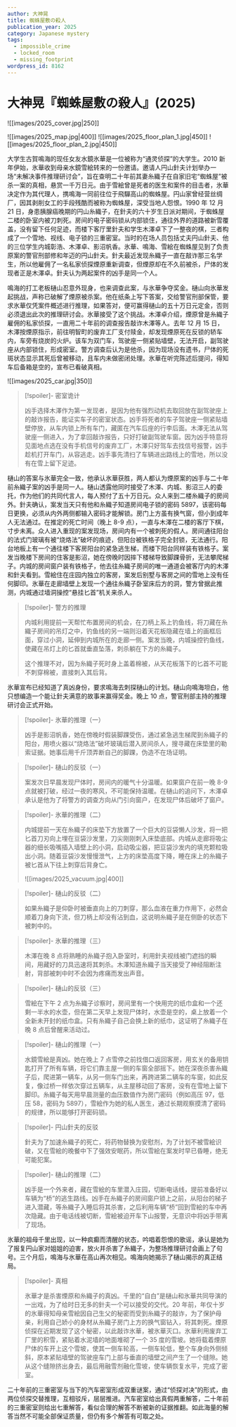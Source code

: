 ```yaml
---
author: 大神晃
title: 蜘蛛屋敷の殺人
publication_year: 2025
category: Japanese mystery
tags:
  - impossible_crime
  - locked_room
  - missing_footprint
wordpress_id: 8162
---
```


# 大神晃『蜘蛛屋敷の殺人』(2025)

![[images/2025_cover.jpg|250]]

![[images/2025_map.jpg|400]]
![[images/2025_floor_plan_1.jpg|450]]
![[images/2025_floor_plan_2.jpg|450]]

大学生古賀鳴海的现任女友水鏡氷華是一位被称为“通灵侦探”的大学生。2010 新年伊始，氷華收到母亲水鏡雪絵转来的一份邀请。邀请人円山針夫计划举办一场“未解决事件推理研讨会”，旨在查明二十年前其妻糸織子在自家旧宅“蜘蛛屋”被杀一案的真相，悬赏一千万日元。由于雪絵曾是死者的医生和案件的目击者，氷華决定作为其代理人，携鳴海一同前往位于飛驒高山的蜘蛛屋。円山家曾经营丝绸厂，因其剥削女工的手段残酷而被称为蜘蛛屋，深受当地人怨恨。1990 年 12 月 21 日，身患胰腺癌晚期的円山糸織子，在針夫的六十岁生日派对期间，于蜘蛛屋二楼的卧室内被刀刺死。房间的电子密码锁从内部锁住，通往外界的道路被新雪覆盖，没有留下任何足迹，而楼下客厅里針夫和学生木澤卓下了一整夜的棋，三者构成了一个雪地、视线、电子锁的三重密室。当时的在场人员包括丈夫円山針夫、他的三位学生内城彰浩、木澤卓、影沼帆香。氷華、鳴海、雪絵在蜘蛛屋见到了负责原案的警官刑部修和年迈的円山針夫。針夫最近发现糸織子一直在敲诈那三名学生，所以他雇佣了一名私家侦探煙原重新调查，但煙原却在不久前被杀，尸体的发现者正是木澤卓。針夫认为两起案件的凶手是同一个人。

鳴海的打工老板樋山忍意外现身，也来调查此案，与氷華争夺奖金。樋山向氷華发起挑战，声称已破解了煙原被杀案。他在纸条上写下答案，交给警官刑部保管，要求氷華仅凭案件概述进行推理，如果答对，便可赢得樋山的五十万日元定金，否则必须退出此次的推理研讨会。氷華接受了这个挑战。木澤卓介绍，煙原曾是糸織子雇佣的私家侦探，一直用二十年前的调查报告敲诈木澤等人。去年 12 月 15 日，木澤按煙原指示，前往明智町的废弃工厂支付赎金，却发现煙原死在反锁的轿车内，车旁有烧炭的火炉。该车为双门车，驾驶座一侧紧贴墙壁，无法开启，副驾驶座从内部锁住，形成密室。警方调查后认为是他杀，因为现场没有遗书，尸体的死斑状态显示其死后曾被移动，且车内未做密闭处理。氷華在听完陈述后提问，得知车后备箱是空的，宣布已看破真相。

![[images/2025_car.jpg|350]]

> [!spoiler]- 密室诡计
> 
> 凶手选择木澤作为第一发现者，是因为他有强烈动机去取回放在副驾驶座上的敲诈报告，能证实车子的密室状态。凶手将死者的车子驾驶座一侧紧贴墙壁停放，从车内锁上所有车门，藏匿在汽车后座的行李后面。木澤无法从驾驶座一侧进入，为了拿回敲诈报告，只好打破副驾驶车窗。因为凶手特意将见面地点选在没有手机信号的废弃工厂，木澤只好驾车去找信号报警，凶手趁机打开车门，从容逃走。凶手事先清扫了车辆进出路线上的雪地，所以没有在雪上留下足迹。

樋山的答案与氷華完全一致，他承认氷華获胜，两人都认为煙原案的凶手与二十年前糸織子案的凶手是同一人。樋山透露他同时接受了木澤、内城、影沼三人的委托，作为他们的共同代言人，每人预付了五十万日元。众人来到二楼糸織子的房间外。針夫确认，案发当天只有他和糸織子知道房间电子锁的密码 5897，该密码每日更换，必须从内外两侧都输入密码才能解锁。房门上方虽有换气窗，但小到成年人无法通过。在推定的死亡时间（晚上 8-9 点），一直与木澤在二楼的客厅下棋，寸步未离。众人进入重现的案发现场，房间内有一个被刺死的假人。房间通往阳台的法式门玻璃有被“烧烙法”破坏的痕迹，但阳台被铁格子完全封锁，无法通行。阳台地板上有一个通往楼下客房阳台的紧急逃生梯，而楼下阳台同样装有铁格子。案发当晚楼下房间的住客是影沼，她在傍晚时因摔下楼梯导致脚踝骨折，无法攀爬梯子。内城的房间窗户装有铁格子，他去往糸織子房间的唯一通道会被客厅内的木澤和針夫看到。雪絵住在庄园内独立的客房，案发后别墅与客房之间的雪地上没有任何脚印。氷華在走廊墙壁上发现一个通往糸織子卧室床后方的洞，警方曾据此推测，内城通过墙洞操控“悬挂匕首”机关来杀人。

> [!spoiler]- 警方的推理
> 
> 内城利用提前一天帮忙布置房间的机会，在刀柄上系上钓鱼线，将刀藏在糸織子房间的吊灯之中，钓鱼线的另一端则沿着天花板隐藏在墙上的画框后面，穿过小洞，延伸到内城所在的走廊一侧。案发当晚，内城操控钓鱼线，使藏在吊灯上的匕首就垂直坠落，刺杀躺在下方的糸織子。
> 
> 这个推理不对，因为糸織子死时身上盖着棉被，从天花板落下的匕首不可能不刺穿棉被，直接刺入其后背。

氷華宣布已经知道了真凶身份，要求鳴海去刺探樋山的计划。樋山向鳴海坦白，他只想编造一个能让針夫满意的故事来赢得奖金。晚上 10 点，警官刑部主持的推理研讨会正式开始。

> [!spoiler]- 氷華的推理（一）
> 
> 凶手是影沼帆香，她在傍晚时假装脚踝受伤，通过紧急逃生梯爬到糸織子的阳台，用喷火器以“烧烙法”破坏玻璃后潜入房间杀人，搜寻藏在床垫里的勒索证据。她事后用千斤顶弄断自己的脚踝，伪造不在场证明。

> [!spoiler]- 樋山的反驳（一）
> 
> 案发次日早晨发现尸体时，房间内的暖气十分温暖。如果窗户在前一晚 8-9 点就被打破，经过一夜的寒风，不可能保持温暖。在樋山的追问下，木澤卓承认是他为了将警方的调查方向从门引向窗户，在发现尸体后破坏了窗户。

> [!spoiler]- 氷華的推理（二）
> 
> 内城提前一天在糸織子的床垫下方放置了一个巨大的豆袋懒人沙发，将一把匕首刀刃向上埋在豆袋沙发里，刀尖刚刚刺入床垫底部。内城从走廊将吸尘器的细长吸嘴插入墙壁上的小洞，启动吸尘器，把豆袋沙发内的填充颗粒吸出小洞。随着豆袋沙发慢慢泄气，上方的床垫高度下降，睡在床上的糸織子被匕首从下往上刺穿后背身亡。
> 
> ![[images/2025_vacuum.jpg|400]]

> [!spoiler]- 樋山的反驳（二）
> 
> 如果糸織子是仰卧时被垂直向上的刀刺穿，那么血液在重力作用下，必然会顺着刀身向下流，但刀柄上却没有沾到血，这说明糸織子是在侧卧的状态下被刺中的。

> [!spoiler]- 氷華的推理（三）
> 
> 木澤在晚 8 点将熟睡的糸織子抱入卧室时，利用針夫视线被门遮挡的瞬间，用藏好的刀具迅速将其刺杀。木澤知道糸織子当天接受了神经阻断注射，背部被刺中时不会因为疼痛而发出声音。

> [!spoiler]- 樋山的反驳（三）
> 
> 雪絵在下午 2 点为糸織子诊察时，房间里有一个快用完的纸巾盒和一个还剩一半水的水壶，但在第二天早上发现尸体时，水壶是空的，桌上放着一个全新未开封的纸巾盒。只有糸織子自己会换上新的纸巾，这证明了糸織子在晚 8 点后曾醒来活动过。

> [!spoiler]- 樋山的推理（一）
> 
> 水鏡雪絵是真凶。她在晚上 7 点雪停之前找借口返回客房，用玄关的备用钥匙打开了所有车辆，将它们靠主屋一侧的车窗全部摇下。她在深夜杀害糸織子后，爬进第一辆车，从另一侧车门出来，再跨进第二辆车的车窗，如此反复，像过桥一样依次穿过五辆车，从主屋移动回了客房，没有在雪地上留下脚印。糸織子每天用早晨测量的血压数值作为房门密码（例如高压 97，低压 58，密码为 5897），雪絵作为她的私人医生，通过长期观察摸清了密码的规律，所以能够打开密码锁。

> [!spoiler]- 円山針夫的反驳
> 
> 針夫为了加速糸織子的死亡，将药物替换为安慰剂，为了计划不被雪絵识破，又在雪絵的晚餐中下了强效安眠药，所以雪絵在案发时早已昏睡，绝无可能犯案。

> [!spoiler]- 樋山的推理（二）
> 
> 凶手是一个外来者，藏在雪絵的车里潜入庄园，切断电话线，提前准备好以车辆为“桥”的逃生路线。凶手在糸織子的房间窗户锁上之前，从阳台的梯子进入潜藏，等糸織子入睡后将其杀害，之后利用车辆“桥”回到雪絵的车中再次隐藏。由于电话线被切断，雪絵被迫开车下山报警，无意识中将凶手带离了现场。

氷華的祖母千里出现，以一种疯癫而清醒的状态，吟唱着怨恨的歌谣，承认是她为了报复円山家对姐姐的迫害，放火并杀害了糸織子，为整场推理研讨会画上了句号。三个月后，鳴海与氷華在高山再次相见。鳴海向她揭示了樋山揭示的真正结局。

> [!spoiler]- 真相
> 
> 氷華才是杀害煙原和糸織子的真凶。千里的“自白”是樋山和氷華共同导演的一出戏，为了给时日无多的針夫一个可以接受的交代。20 年前，年仅十岁的氷華得知母亲雪絵因自己生父的秘密而受到糸織子的敲诈，为了保护母亲，利用自己娇小的身材从糸織子房门上方的换气窗钻入，将其刺死。煙原侦探在近期发现了这个秘密，以此敲诈氷華，被氷華灭口。氷華利用废弃工厂里的积雪，紧贴着水泥墙的地面堆砌了一个 35 度的雪坡。她将载着煙原尸体的车开上这个雪坡，使其一侧车轮高，一侧车轮低，整个车身向外侧倾斜，原本紧贴墙壁的驾驶座车门上部与垂直的墙壁之间产生了一个缝隙。她从这个缝隙挤出身去，最后用融雪剂融化雪坡，使车辆恢复水平，完成了密室。

二十年前的三重密室与当下的汽车密室形成双重谜案，通过“侦探对决”的形式，由两位侦探交替推理，互相驳斥，层层推进。汽车密室给出真假两重解答，二十年前的三重密室则给出七重解答，看似合理的解答不断被新的证据推翻。如此海量的解答当然不可能全部保证质量，但仍有多个解答有可取之处。
